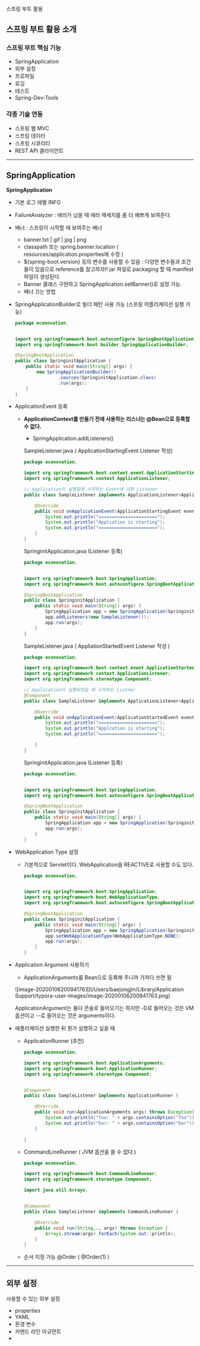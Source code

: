 스프링 부트 활용

## 스프링 부트 활용 소개

### 스프링 부트 핵심 기능

- SpringApplication
- 외부 설정
- 프로파일
- 로깅
- 테스트
- Spring-Dev-Tools

### 각종 기술 연동

- 스프링 웹 MVC
- 스프링 데이터
- 스프링 시큐리티
- REST API 클라이언트

---

## SpringApplication

**SpringApplication**

- 기본 로그 레벨 INFO

- FailureAnalyzer : 에러가 났을 때 에러 메세지를 좀 더 예쁘게 보여준다.

- 배너 : 스프링이 시작할 때 보여주는 베너

   - banner.txt | gif | jpg | png
   - classpath 또는 spring.banner.location ( resources/application.properties에 수정 )
   - ${spring-boot.version} 등의 변수를 사용할 수 있음  : 다양한 변수들과 조건들이 있음으로 reference를 참고하자!!
      jar 파일로 packaging 할 때 manifest파일이 생성된다.
   - Banner 클래스 구현하고 SpringApplication.setBanner()로 설정 가능.
   - 배너 끄는 방법

- SpringApplicationBuilder로 빌더 패턴 사용 가능 (스프링 어플리케이션 실행 가능)

   ```java
   package econovation;
   
   
   import org.springframework.boot.autoconfigure.SpringBootApplication;
   import org.springframework.boot.builder.SpringApplicationBuilder;
   
   @SpringBootApplication
   public class SpringinitApplication {
       public static void main(String[] args) {
           new SpringApplicationBuilder()
                   .sources(SpringinitApplication.class)
                   .run(args);
       }
   }
   
   ```

- ApplicationEvent 등록

   - **ApplicationContext를 만들기 전에 사용하는 리스너는 @Bean으로 등록할 수 없다.**

      - SpringApplication.addListeners()

      SampleListener.java ( ApplicationStartingEvent Listener 작성)

      ```java
      package econovation;
      
      import org.springframework.boot.context.event.ApplicationStartingEvent;
      import org.springframework.context.ApplicationListener;
      
      // Application이 실행할때 시작하는 Event에 대한 Listener
      public class SampleListener implements ApplicationListener<ApplicationStartingEvent> {
      
          @Override
          public void onApplicationEvent(ApplicationStartingEvent event) {
              System.out.println("======================");
              System.out.println("Applcation is starting");
              System.out.println("======================");
          }
      }
      
      ```

      SpringinitApplication.java (Listener 등록)

      ```java
      package econovation;
      
      
      import org.springframework.boot.SpringApplication;
      import org.springframework.boot.autoconfigure.SpringBootApplication;
      
      @SpringBootApplication
      public class SpringinitApplication {
          public static void main(String[] args) {
              SpringApplication app = new SpringApplication(SpringinitApplication.class);
              app.addListeners(new SampleListener());
              app.run(args);
          }
      }
      
      ```

      SampleListener.java ( AppliationStartedEvent Listener 작성 )

      ```java
      package econovation;
      
      import org.springframework.boot.context.event.ApplicationStartedEvent;
      import org.springframework.context.ApplicationListener;
      import org.springframework.stereotype.Component;
      
      // Application이 실행되었을 때 시작하는 Listner
      @Component
      public class SampleListener implements ApplicationListener<ApplicationStartedEvent> {
      
          @Override
          public void onApplicationEvent(ApplicationStartedEvent event) {
              System.out.println("======================");
              System.out.println("Applcation is starting");
              System.out.println("======================");
      
          }
      }
      
      ```

      SpringinitApplication.java (Listener 등록)

      ```java
      package econovation;
      
      
      import org.springframework.boot.SpringApplication;
      import org.springframework.boot.autoconfigure.SpringBootApplication;
      
      @SpringBootApplication
      public class SpringinitApplication {
          public static void main(String[] args) {
              SpringApplication app = new SpringApplication(SpringinitApplication.class);
              app.run(args);
          }
      }
      
      ```

- WebApplication Type 설정

   - 기본적으로 Servlet이다. WebApplication을 REACTIVE로 사용할 수도 있다.

      ```java
      package econovation;
      
      
      import org.springframework.boot.SpringApplication;
      import org.springframework.boot.WebApplicationType;
      import org.springframework.boot.autoconfigure.SpringBootApplication;
      
      @SpringBootApplication
      public class SpringinitApplication {
          public static void main(String[] args) {
              SpringApplication app = new SpringApplication(SpringinitApplication.class);
              app.setWebApplicationType(WebApplicationType.NONE);
              app.run(args);
          }
      }
      ```

- Application Argument 사용하기

   - ApplicationArguments를 Bean으로 등록해 주니까 가져다 쓰면 됨

   ![image-20200106200941763](/Users/baejongjin/Library/Application Support/typora-user-images/image-20200106200941763.png)

   ApplicationArgument는 둘다 콘솔로 들어오기는 하지만 -D로 들어오는 것은 VM옵션이고 --로 들어오는 것은 arguments이다.

- 애플리케이션 실행한 뒤 뭔가 실행하고 싶을 때

   - ApplicationRunner (추천)

      ```java
      package econovation;
      
      import org.springframework.boot.ApplicationArguments;
      import org.springframework.boot.ApplicationRunner;
      import org.springframework.stereotype.Component;
      
      
      @Component
      public class SampleListener implements ApplicationRunner {
      
          @Override
          public void run(ApplicationArguments args) throws Exception{
              System.out.println("foo: " + args.containsOption("foo"));
              System.out.println("bar: " + args.containsOption("bar"));
          }
      
      }
      ```

   - CommandLineRunner ( JVM 옵션을 쓸 수 없다.)

      ```java
      package econovation;
      
      import org.springframework.boot.CommandLineRunner;
      import org.springframework.stereotype.Component;
      
      import java.util.Arrays;
      
      
      @Component
      public class SampleListener implements CommandLineRunner {
      
          @Override
          public void run(String... args) throws Exception {
              Arrays.stream(args).forEach(System.out::println);
          }
      }
      ```

   - 순서 지정 가능 @Order ( @Order(1) )

---

## 외부 설정

사용할 수 있는 외부 설정

- properties
- YAML
- 환경 변수
- 커맨드 라인 아규먼트
- 































